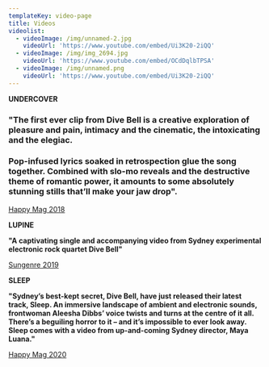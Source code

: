```yaml
---
templateKey: video-page
title: Videos
videolist:
  - videoImage: /img/unnamed-2.jpg
    videoUrl: 'https://www.youtube.com/embed/Ui3K20-2iQQ'
  - videoImage: /img/img_2694.jpg
    videoUrl: 'https://www.youtube.com/embed/OCdDqlbTPSA'
  - videoImage: /img/unnamed.png
    videoUrl: 'https://www.youtube.com/embed/Ui3K20-2iQQ'
---
```

**UNDERCOVER**

### "The first ever clip from Dive Bell is a creative exploration of pleasure and pain, intimacy and the cinematic, the intoxicating and the elegiac.

### Pop-infused lyrics soaked in retrospection glue the song together. Combined with slo-mo reveals and the destructive theme of romantic power, it amounts to some absolutely stunning stills that’ll make your jaw drop".

[Happy Mag 2018](https://hhhhappy.com/premiere-submit-yourself-to-dive-bells-alluring-debut-clip-undercover/)

**LUPINE**

**"A captivating single and accompanying video from Sydney experimental electronic rock quartet Dive Bell"**

[Sungenre 2019](<https://sungenre.com/premiere/dive-bell-lupine/)>)

**SLEEP**

**"Sydney’s best-kept secret, Dive Bell, have just released their latest track, Sleep. An immersive landscape of ambient and electronic sounds, frontwoman Aleesha Dibbs’ voice twists and turns at the centre of it all. There’s a beguiling horror to it – and it’s impossible to ever look away. Sleep comes with a video from up-and-coming Sydney director, Maya Luana."**

[Happy Mag 2020](https://happymag.tv/watch-dive-bell-sleep/)
